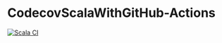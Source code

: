 # CodecovScalaWithGitHub-Actions

[![Scala CI](https://github.com/WadeQ/CodecovScalaWithGitHubActions/actions/workflows/scala.yml/badge.svg)](https://github.com/WadeQ/CodecovScalaWithGitHubActions/actions/workflows/scala.yml)
